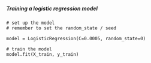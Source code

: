 ##### Training a logistic regression model

```
# set up the model
# remember to set the random_state / seed

model = LogisticRegression(C=0.0005, random_state=0)

# train the model
model.fit(X_train, y_train)
```